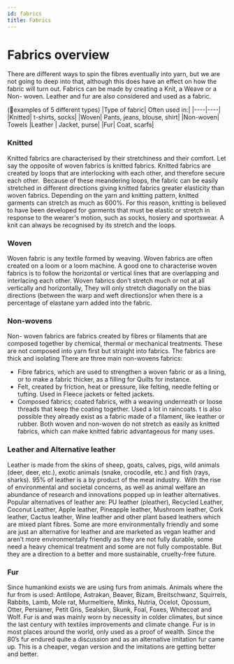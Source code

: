 ```yaml
---
id: fabrics
title: Fabrics
---
```



#  Fabrics overview
There are different ways to spin the fibres eventually into yarn, but we are not going to deep into that, although this does have an effect on how the fabric will turn out. Fabrics can be made by creating a Knit, a Weave or a Non- woven. Leather and fur are also considered and used as a fabric.


(📸examples of 5 different types)
|Type of fabric| Often used in:|
|----|----|
|Knitted| t-shirts, socks|
|Woven| Pants, jeans, blouse, shirt|
|Non-woven| Towels
|Leather | Jacket, purse|
|Fur| Coat, scarfs|


### Knitted
Knitted fabrics are characterised by their stretchiness and their comfort. Let say the opposite of woven fabrics is knitted fabrics. Knitted fabrics are created by loops that are interlocking with each other, and therefore secure each other.
 Because of these meandering loops, the fabric can be easily stretched in different directions giving knitted fabrics greater elasticity than woven fabrics. Depending on the yarn and knitting pattern, knitted garments can stretch as much as 600%. For this reason, knitting is believed to have been developed for garments that must be elastic or stretch in response to the wearer's motion, such as socks, hosiery and sportswear. A knit can always be recognised by its stretch and the loops.



### Woven
Woven fabric is any textile formed by weaving. Woven fabrics are often created on a loom or a loom machine. A good one to characterise woven fabrics is to follow the horizontal or vertical lines that are overlapping and interlacing each other.  Woven fabrics don’t stretch much or not at all vertically and horizontally, They will only stretch diagonally on the bias directions (between the warp and weft directions)or when there is a percentage of elastane yarn added into the fabric.


### Non-wovens 
Non- woven fabrics are fabrics created by fibres or filaments that are composed together by chemical, thermal or mechanical treatments. These are not composed into yarn first but straight into fabrics. The fabrics are thick and isolating There are three main non-wovens fabrics:
- Fibre fabrics, which are used to strengthen a woven fabric or as a lining, or to make a fabric thicker, as a filling for Quilts for instance. 
- Felt, created by friction, heat or pressure, like felting, needle felting or tufting. Used in Fleece jackets or felted jackets.
- Composed fabrics; coated fabrics, with a weaving underneath or loose threads that keep the coating together. Used a lot in raincoats. t is also possible they already exist as a fabric made of a filament, like leather or rubber.
Both woven and non-woven do not stretch as easily as knitted fabrics, which can make knitted fabric advantageous for many uses. 



### Leather and Alternative leather
Leather is made from the skins of sheep, goats, calves, pigs, wild animals (deer, deer, etc.), exotic animals (snake, crocodile, etc.) and fish (rays, sharks). 95% of leather is a by product of the meat industry.  With the rise of environmental and societal concerns, as well as animal welfare an abundance of research and innovations popped up in leather alternatives. Popular alternatives of leather are: PU leather (pleather), Recycled Leather, Coconut Leather, Apple leather, Pineapple leather, Mushroom leather, Cork leather, Cactus leather, Wine leather and other plant based leathers which are mixed plant fibres. Some are more environmentally friendly and some are just an alternative for leather and are marketed as vegan leather and aren’t  more environmentally friendly as they are not fully durable, some need a heavy chemical treatment and some are not fully compostable.  But they are a direction to a better and more sustainable, cruelty-free future.

### Fur
Since humankind exists we are using furs from animals. Animals where the fur from is used: Antilope, Astrakan, Beaver, Bizam, Breitschwanz, Squirrels, Rabbits, Lamb, Mole rat, Murmeltiere, Minks, Nutria, Ocelot, Opossum, Otter, Persianer, Petit Gris, Sealskin, Skunk, Foal, Foxes, Whitecoat and Wolf. Fur is and was mainly worn by necessity in colder climates, but since the last century with textiles improvements and climate change. Fur is in most places around the world, only used as a proof of wealth. Since the 80’s fur endured quite a discussion and as an alternative imitation fur came up. This is a cheaper, vegan version and the imitations are getting better and better.
